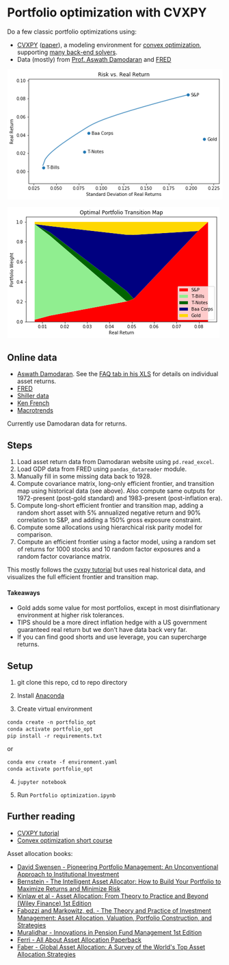 # Portfolio optimization with CVXPY

Do a few classic portfolio optimizations using:

 - [CVXPY](https://www.cvxpy.org) ([paper](https://arxiv.org/abs/1603.00943)), a modeling environment for [convex optimization](https://web.stanford.edu/~boyd/cvxbook/), supporting [many back-end solvers](https://www.cvxpy.org/tutorial/advanced/index.html#solve-method-options).
 - Data (mostly) from [Prof. Aswath Damodaran](http://pages.stern.nyu.edu/~adamodar/New_Home_Page/datacurrent.html) and [FRED](https://fred.stlouisfed.org/)

![Efficient Frontier](efrontier.png)

![Optimal portfolio transition map](transmap.png)

## Online data

- [Aswath Damodaran](https://pages.stern.nyu.edu/~adamodar/). See the [FAQ tab in his XLS](https://www.stern.nyu.edu/~adamodar/pc/datasets/histretSP.xls) for details on individual asset returns.
- [FRED](https://fred.stlouisfed.org/)
- [Shiller data](http://www.econ.yale.edu/~shiller/data.htm)
- [Ken French](https://mba.tuck.dartmouth.edu/pages/faculty/ken.french/data_library.html)
- [Macrotrends](https://www.macrotrends.net/)

Currently use Damodaran data for returns.

## Steps

1. Load asset return data from Damodaran website using `pd.read_excel`.
2. Load GDP data from FRED using `pandas_datareader` module.
3. Manually fill in some missing data back to 1928.
4. Compute covariance matrix, long-only efficient frontier, and transition map using historical data (see above). Also compute same outputs for 1972-present (post-gold standard) and 1983-present (post-inflation era).
5. Compute long-short efficient frontier and transition map, adding a random short asset with 5% annualized negative return and 90% correlation to S&P, and adding a 150% gross exposure constraint.
6. Compute some allocations using hierarchical risk parity model for comparison.
6. Compute an efficient frontier using a factor model, using a random set of returns for 1000 stocks and 10 random factor exposures and a random factor covariance matrix.


This mostly follows the [cvxpy tutorial](https://colab.research.google.com/github/cvxgrp/cvx_short_course/blob/master/applications/portfolio_optimization.ipynb) but uses real historical data, and visualizes the full efficient frontier and transition map.

#### Takeaways 

 - Gold adds some value for most portfolios, except in most disinflationary environment at higher risk tolerances. 
 - TIPS should be a more direct inflation hedge with a US government guaranteed real return but we don't have data back very far.
 - If you can find good shorts and use leverage, you can supercharge returns.
 
## Setup

1. git clone this repo, cd to repo directory

2. Install [Anaconda](https://www.anaconda.com/products/individual)

3. Create virtual environment
```
conda create -n portfolio_opt
conda activate portfolio_opt
pip install -r requirements.txt
```

or
	
```
conda env create -f environment.yaml
conda activate portfolio_opt
```
4. `jupyter notebook`

5. Run `Portfolio optimization.ipynb`

## Further reading

 - [CVXPY tutorial](https://www.cvxpy.org/version/1.1/tutorial/index.html)
 - [Convex optimization short course](https://stanford.edu/~boyd/papers/cvx_short_course.html)

Asset allocation books:

 - [David Swensen - Pioneering Portfolio Management: An Unconventional Approach to Institutional Investment](https://www.amazon.com/Pioneering-Portfolio-Management-Unconventional-Institutional/dp/1416544690)
 - [Bernstein - The Intelligent Asset Allocator: How to Build Your Portfolio to Maximize Returns and Minimize Risk ](https://www.amazon.com/Intelligent-Asset-Allocator-Portfolio-Maximize/dp/1260026647)
 - [Kinlaw et al - Asset Allocation: From Theory to Practice and Beyond (Wiley Finance) 1st Edition](https://www.amazon.com/Asset-Allocation-Theory-Practice-Finance/dp/1119817714)
 - [Fabozzi and Markowitz, ed. - The Theory and Practice of Investment Management: Asset Allocation, Valuation, Portfolio Construction, and Strategies](https://www.amazon.com/Theory-Practice-Investment-Management-Construction/dp/0470929901)
 - [Muralidhar - Innovations in Pension Fund Management 1st Edition](https://www.amazon.com/Innovations-Pension-Fund-Management-Muralidhar/dp/0804745218)
 - [Ferri - All About Asset Allocation Paperback ](https://www.amazon.com/About-Asset-Allocation-Richard-Ferri/dp/0071429581)
 - [Faber - Global Asset Allocation: A Survey of the World's Top Asset Allocation Strategies](https://www.amazon.com/Global-Asset-Allocation-Survey-Strategies/dp/0988679922)

